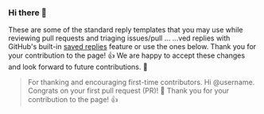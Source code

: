 ### Hi there 👋

These are some of the standard reply templates that you may use while reviewing pull requests and triaging issues/pull …
…ved replies with GitHub's built-in [saved replies](https://github.com/settings/replies/) feature or use the ones below.
Thank you for your contribution to the page! 👍
We are happy to accept these changes and look forward to future contributions. 🎉
> For thanking and encouraging first-time contributors.
Hi @username. Congrats on your first pull request (PR)! 🎉
Thank you for your contribution to the page! 👍
